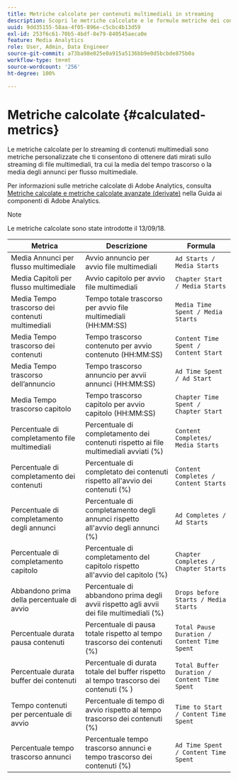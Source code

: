 ```yaml
---
title: Metriche calcolate per contenuti multimediali in streaming
description: Scopri le metriche calcolate e le formule metriche dei contenuti multimediali in streaming di Adobe.
uuid: 9dd35155-58aa-4f05-896e-c5cbc4b13d59
exl-id: 253f6c61-70b5-4bdf-8e79-840545aeca0e
feature: Media Analytics
role: User, Admin, Data Engineer
source-git-commit: a73ba98e025e0a915a5136bb9e0d5bcbde875b0a
workflow-type: tm+mt
source-wordcount: '256'
ht-degree: 100%

---
```


# Metriche calcolate {#calculated-metrics}

Le metriche calcolate per lo streaming di contenuti multimediali sono metriche personalizzate che ti consentono di ottenere dati mirati sullo streaming di file multimediali, tra cui la media del tempo trascorso o la media degli annunci per flusso multimediale.

Per informazioni sulle metriche calcolate di Adobe Analytics, consulta [Metriche calcolate e metriche calcolate avanzate (derivate)](https://experienceleague.adobe.com/docs/analytics/components/calculated-metrics/cm-overview.html?lang=it) nella Guida ai componenti di Adobe Analytics.

>[!NOTE]
>
>Le metriche calcolate sono state introdotte il 13/09/18.

| Metrica | Descrizione | Formula |
|---|---|---|
| Media Annunci per flusso multimediale | Avvio annuncio per avvio file multimediali | `Ad Starts / Media Starts` |
| Media Capitoli per flusso multimediale | Avvio capitolo per avvio file multimediali | `Chapter Start / Media Starts` |
| Media Tempo trascorso dei contenuti multimediali | Tempo totale trascorso per avvio file multimediali (HH:MM:SS) | `Media Time Spent / Media Starts` |
| Media Tempo trascorso dei contenuti | Tempo trascorso contenuto per avvio contenuto (HH:MM:SS) | `Content Time Spent / Content Start` |
| Media Tempo trascorso dell’annuncio | Tempo trascorso annuncio per avvii annunci (HH:MM:SS) | `Ad Time Spent / Ad Start` |
| Media Tempo trascorso capitolo | Tempo trascorso capitolo per avvio capitolo (HH:MM:SS) | `Chapter Time Spent / Chapter Start` |
| Percentuale di completamento file multimediali | Percentuale di completamento dei contenuti rispetto ai file multimediali avviati (%) | `Content Completes/ Media Starts` |
| Percentuale di completamento dei contenuti | Percentuale di completato dei contenuti rispetto all&#39;avvio dei contenuti (%) | `Content Completes / Content Starts` |
| Percentuale di completamento degli annunci | Percentuale di completamento degli annunci rispetto all&#39;avvio degli annunci (%) | `Ad Completes / Ad Starts` |
| Percentuale di completamento capitolo | Percentuale di completamento del capitolo rispetto all&#39;avvio del capitolo (%) | `Chapter Completes / Chapter Starts` |
| Abbandono prima della percentuale di avvio | Percentuale di abbandono prima degli avvii rispetto agli avvii dei file multimediali (%) | `Drops before Starts / Media Starts` |
| Percentuale durata pausa contenuti | Percentuale di pausa totale rispetto al tempo trascorso dei contenuti (%) | `Total Pause Duration / Content Time Spent` |
| Percentuale durata buffer dei contenuti | Percentuale di durata totale del buffer rispetto al tempo trascorso dei contenuti (% ) | `Total Buffer Duration / Content Time Spent` |
| Tempo contenuti per percentuale di avvio | Percentuale di tempo di avvio rispetto al tempo trascorso dei contenuti (%) | `Time to Start / Content Time Spent` |
| Percentuale tempo trascorso annunci | Percentuale tempo trascorso annunci e tempo trascorso dei contenuti (%) | `Ad Time Spent / Content Time Spent` |
